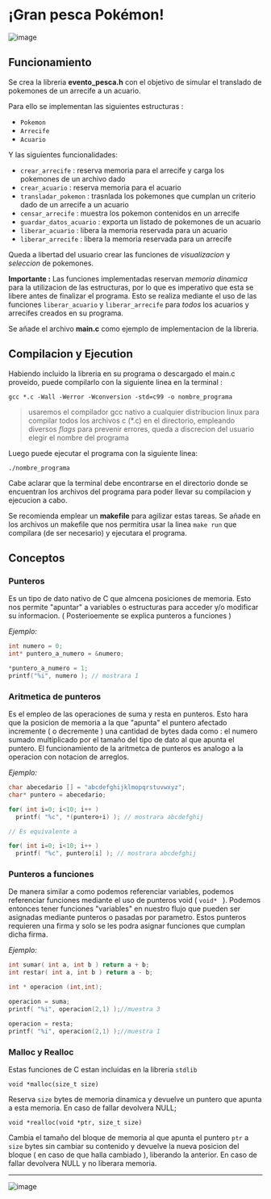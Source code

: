 # ¡Gran pesca Pokémon!

![image](https://images-wixmp-ed30a86b8c4ca887773594c2.wixmp.com/f/4fd9f2ad-e10f-43d5-83c4-4a1014d767af/d9a9dfy-26411b0a-f9bc-472a-aab9-eeab31048385.jpg/v1/fill/w_800,h_451,q_75,strp/pokemon_fishing_by_kafel88_d9a9dfy-fullview.jpg?token=eyJ0eXAiOiJKV1QiLCJhbGciOiJIUzI1NiJ9.eyJzdWIiOiJ1cm46YXBwOiIsImlzcyI6InVybjphcHA6Iiwib2JqIjpbW3siaGVpZ2h0IjoiPD00NTEiLCJwYXRoIjoiXC9mXC80ZmQ5ZjJhZC1lMTBmLTQzZDUtODNjNC00YTEwMTRkNzY3YWZcL2Q5YTlkZnktMjY0MTFiMGEtZjliYy00NzJhLWFhYjktZWVhYjMxMDQ4Mzg1LmpwZyIsIndpZHRoIjoiPD04MDAifV1dLCJhdWQiOlsidXJuOnNlcnZpY2U6aW1hZ2Uub3BlcmF0aW9ucyJdfQ.8qiwRMe1N6plT2YnLTMLVbScHyD2j5zp_6Yhi_4Y5vc)

## Funcionamiento

  Se crea la libreria **evento_pesca.h** con el objetivo de simular el translado de pokemones de un arrecife a un acuario.

  Para ello se implementan las siguientes estructuras :
  * `Pokemon`
  * `Arrecife`
  * `Acuario`

  Y las siguientes funcionalidades:
  * `crear_arrecife` : reserva memoria para el arrecife y carga los pokemones de un archivo dado
  * `crear_acuario` : reserva memoria para el acuario
  * `transladar_pokemon` : trasnlada los pokemones que cumplan un criterio dado de un arrecife a un acuario
  * `censar_arrecife` : muestra los pokemon contenidos en un arrecife
  * `guardar_datos_acuario` : exporta un listado de pokemones de un acuario
  * `liberar_acuario` : libera la memoria reservada para un acuario
  * `liberar_arrecife` :  libera la memoria reservada para un arrecife

  Queda a libertad del usuario crear las funciones de *visualizacion* y *seleccion* de pokemones.

  **Importante :** Las funciones implementadas reservan *memoria dinamica* para la utilizacion de las estructuras, por lo que es imperativo que esta se libere antes de finalizar el programa.
  Esto se realiza mediante el uso de las funciones `liberar_acuario` y `liberar_arrecife` para *todos* los acuarios y arrecifes creados en su programa.

  Se añade el archivo **main.c** como ejemplo de implementacion de la libreria.

## Compilacion y Ejecution

  Habiendo incluido la libreria en su programa o descargado el main.c proveido, puede compilarlo con la siguiente linea en la terminal :

  ` gcc *.c -Wall -Werror -Wconversion -std=c99 -o nombre_programa `
  > usaremos el compilador gcc nativo a cualquier distribucion linux para compilar todos los archivos c (\*.c)
    en el directorio, empleando diversos *flags* para prevenir errores,
    queda a discrecion del usuario elegir el nombre del programa

  Luego puede ejecutar el programa con la siguiente linea:

  `./nombre_programa`

  Cabe aclarar que la terminal debe encontrarse en el directorio donde se encuentran los archivos del programa para poder llevar su compilacion y ejecucion a cabo.

  Se recomienda  emplear un **makefile** para agilizar estas tareas.
  Se añade en los archivos un makefile que nos permitira usar la linea `make run` que compilara (de ser necesario) y ejecutara el programa.

## Conceptos

  ### Punteros
  Es un tipo de dato nativo de C que almcena posiciones de memoria.
  Esto nos permite "apuntar" a variables o estructuras para acceder y/o modificar su informacion.
  ( Posterioemente se explica punteros a funciones )

  *Ejemplo:*

   ```C
   int numero = 0;
   int* puntero_a_numero = &numero;

   *puntero_a_numero = 1;
   printf("%i", numero ); // mostrara 1
   ```

  ### Aritmetica de punteros
  Es el empleo de las operaciones de suma y resta en punteros.
  Esto hara que la posicion de memoria a la que "apunta" el puntero afectado incremente ( o decremente ) una cantidad de bytes dada como : el numero sumado multiplicado por el tamaño del tipo de dato al que apunta el puntero.
  El funcionamiento de la aritmetca de punteros es analogo a la operacion con notacion de  arreglos.

  *Ejemplo:*

  ```C
  char abecedario [] = "abcdefghijklmopqrstuvwxyz";
  char* puntero = abecedario;

  for( int i=0; i<10; i++ )
    printf( "%c", *(puntero+i) ); // mostrara abcdefghij

  // Es equivalente a

  for( int i=0; i<10; i++ )
    printf( "%c", puntero[i] ); // mostrara abcdefghij
  ```

  ### Punteros a funciones
  De manera similar a como podemos referenciar variables, podemos referenciar funciones mediante el uso de punteros void ( `void* ` ).
  Podemos entonces tener funciones "variables" en nuestro flujo que pueden ser asignadas mediante punteros o pasadas por parametro.
  Estos punteros requieren una firma y solo se les podra asignar funciones que cumplan dicha firma.

  *Ejemplo:*
  ```C
  int sumar( int a, int b ) return a + b;
  int restar( int a, int b ) return a - b;

  int * operacion (int,int);

  operacion = suma;
  printf( "%i", operacion(2,1) );//muestra 3

  operacion = resta;
  printf( "%i", operacion(2,1) );//muestra 1
  ```

  ### Malloc y Realloc
  Estas funciones de C estan incluidas en la libreria `stdlib`

  `void *malloc(size_t size)`

   Reserva `size` bytes de memoria dinamica y devuelve un puntero que apunta a esta memoria.
   En caso de fallar devolvera NULL;

  `void *realloc(void *ptr, size_t size)`

  Cambia el tamaño del bloque de memoria al que apunta el puntero `ptr` a `size` bytes
  sin cambiar su contenido y devuelve la nueva posicion del bloque ( en caso de que halla cambiado ), liberando la anterior.
  En caso de fallar devolvera NULL y no liberara memoria.

  ---

  ![image](https://pbs.twimg.com/media/EjCB_tLX0AQ0MJq.jpg)
